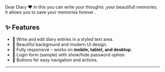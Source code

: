  Dear Diary ❤️
      In this you can write your thoughts ,your beautifull memories.
      It allows you to save your memories forever .


        
## ✨ Features
- 📝 Write and edit diary entries in a styled text area.  
- 🎨 Beautiful background and modern UI design.  
- 📱 Fully responsive – works on **mobile, tablet, and desktop**.  
- 🔐 Login form (sample) with show/hide password option.  
- 🎀 Buttons for easy navigation and actions.  

---
